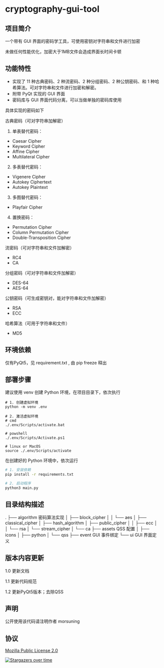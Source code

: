 # cryptography-gui-tool

## 项目简介

一个带有 GUI 界面的密码学工具，可使用密钥对字符串和文件进行加密

未做任何性能优化，加密大于1MB文件会造成界面长时间卡顿

## 功能特性

- 实现了 11 种古典密码、2 种流密码、2 种分组密码、2 种公钥密码、和 1 种哈希算法。可对字符串和文件进行加密和解密。
- 附带 PyQt 实现的 GUI 界面
- 密码库与 GUI 界面代码分离，可以当做单独的密码库使用

具体实现的密码如下

古典密码（可对字符串加解密）

1. 单表替代密码：

* Caesar Cipher
* Keyword Cipher
* Affine Cipher
* Multilateral Cipher

2. 多表替代密码：

* Vigenere Cipher
* Autokey Ciphertext
* Autokey Plaintext

3. 多图替代密码：

* Playfair Cipher

4. 置换密码：

* Permutation Cipher
* Column Permutation Cipher
* Double-Transposition Cipher

流密码（可对字符串和文件加解密）

* RC4
* CA

分组密码（可对字符串和文件加解密）

* DES-64
* AES-64

公钥密码（可生成密钥对，能对字符串和文件加解密）

* RSA
* ECC

哈希算法（可用于字符串和文件）

* MD5

## 环境依赖

仅有PyQt5，见 requirement.txt , 由 pip freeze 释出

## 部署步骤

建议使用 venv 创建 Python 环境，在项目目录下，依次执行

```shell
# 1. 创建虚拟环境
python -m venv .env

# 2. 激活虚拟环境
# cmd
./.env/Scripts/activate.bat

# powshell
./.env/Scripts/Activate.ps1

# linux or MacOS
source ./.env/Scripts/activate
```

在创建好的 Python 环境中，依次运行

```bash
# 1. 安装依赖
pip install -r requirements.txt

# 2. 启动程序
python3 main.py
```

## 目录结构描述

.
├── algorithm 密码算法实现
│ ├── block_cipher
│ │ └── aes
│ ├── classical_cipher
│ ├── hash_algorithm
│ ├── public_cipher
│ │ ├── ecc
│ │ └── rsa
│ └── stream_cipher
│ └── ca
├── assets QSS 配置
│ ├── icons
│ ├── python
│ └── qss
├── event GUI 事件绑定
└── ui GUI 界面定义

## 版本内容更新

1.0 更新文档

1.1 更新代码规范

1.2 更新PyQt5版本；去除QSS

## 声明

公开使用该代码请注明作者 morsuning

## 协议

[Mozilla Public License 2.0](https://github.com/6nosis/cryptography-GUItool/blob/master/LICENSE)

[![Stargazers over time](https://starchart.cc/morsuning/cryptography-GUItool.svg)](https://starchart.cc/morsuning/cryptography-GUItool)
